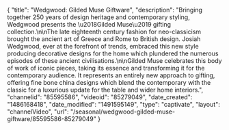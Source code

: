 {
    "title": "Wedgwood: Gilded Muse Giftware",
    "description": "Bringing together 250 years of design heritage and contemporary styling, Wedgwood presents the \u2018Gilded Muse\u2019 gifting collection.\n\nThe late eighteenth century fashion for neo-classicism brought the ancient art of Greece and Rome to British design. Josiah Wedgwood, ever at the forefront of trends, embraced this new style producing decorative designs for the home which plundered the numerous episodes of these ancient civilisations.\n\nGilded Muse celebrates this body of work of iconic pieces, taking its essence and transforming it for the contemporary audience. It represents an entirely new approach to gifting, offering fine bone china designs which blend the contemporary with the classic for a luxurious update for the table and wider home interiors.",
    "channelid": "85595586",
    "videoid": "85279049",
    "date_created": "1486168418",
    "date_modified": "1491595149",
    "type": "captivate",
    "layout": "channelVideo",
    "url": "\/seasonal\/wedgwood-gilded-muse-giftware\/85595586-85279049"
}
